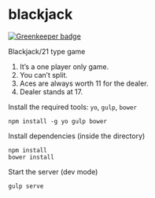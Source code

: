 blackjack
=========

[![Greenkeeper badge](https://badges.greenkeeper.io/xavifuefer/blackjack.svg)](https://greenkeeper.io/)

Blackjack/21 type game

1. It’s a one player only game.
2. You can’t split.
3. Aces are always worth 11 for the dealer.
4. Dealer stands at 17.

Install the required tools: `yo`, `gulp`, `bower`
```
npm install -g yo gulp bower
```
Install dependencies (inside the directory)
```
npm install
bower install
```
Start the server (dev mode)
```
gulp serve
```
